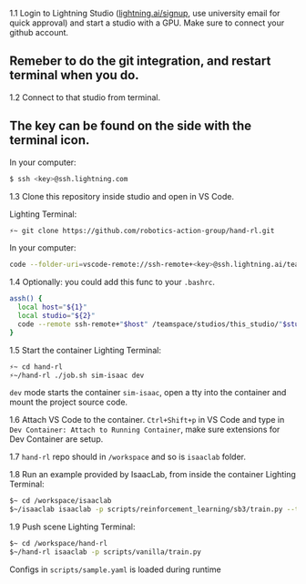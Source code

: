 
1.1 Login to Lightning Studio ([lightning.ai/signup](https://lightning.ai/sign-up), use university email for quick approval) and start a studio with a GPU. Make sure to connect your github account.

## Remeber to do the git integration, and restart terminal when you do.

1.2 Connect to that studio from terminal.

## The key can be found on the side with the terminal icon.

In your computer:
```bash
$ ssh <key>@ssh.lightning.com
```

1.3 Clone this repository inside studio and open in VS Code.

Lighting Terminal:
```bash
⚡~ git clone https://github.com/robotics-action-group/hand-rl.git
```

In your computer:
```bash
code --folder-uri=vscode-remote://ssh-remote+<key>@ssh.lightning.ai/teamspace/studios/this_studio/hand-rl
```

1.4 Optionally: you could add this func to your `.bashrc`.
```bash
assh() { 
  local host="${1}"
  local studio="${2}"
  code --remote ssh-remote+"$host" /teamspace/studios/this_studio/"$studio"/
}
```

1.5 Start the container
Lighting Terminal:
```bash
⚡~ cd hand-rl
⚡~/hand-rl ./job.sh sim-isaac dev
```
`dev` mode starts the container `sim-isaac`, open a tty into the container and mount the project source code.

1.6 Attach VS Code to the container.
`Ctrl+Shift+p` in VS Code and type in `Dev Container: Attach to Running Container`, make sure extensions for Dev Container are setup.

1.7 `hand-rl` repo should in `/workspace` and so is `isaaclab` folder.

1.8 Run an example provided by IsaacLab, from inside the container
Lighting Terminal:
```bash
$~ cd /workspace/isaaclab
$~/isaaclab isaaclab -p scripts/reinforcement_learning/sb3/train.py --task Isaac-Cartpole-v0 --num_envs 64 --headless --video
``` 

1.9 Push scene
Lighting Terminal:
```bash
$~ cd /workspace/hand-rl
$~/hand-rl isaaclab -p scripts/vanilla/train.py
```
Configs in `scripts/sample.yaml` is loaded during runtime
